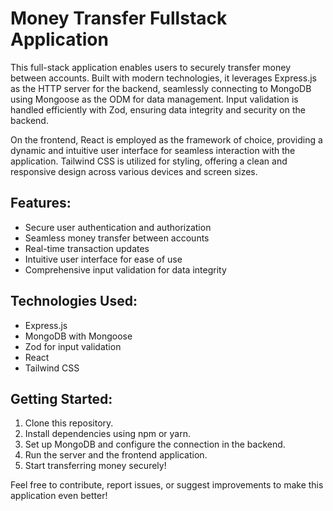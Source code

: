 # Money Transfer Fullstack Application

This full-stack application enables users to securely transfer money between accounts. Built with modern technologies, it leverages Express.js as the HTTP server for the backend, seamlessly connecting to MongoDB using Mongoose as the ODM for data management. Input validation is handled efficiently with Zod, ensuring data integrity and security on the backend.

On the frontend, React is employed as the framework of choice, providing a dynamic and intuitive user interface for seamless interaction with the application. Tailwind CSS is utilized for styling, offering a clean and responsive design across various devices and screen sizes.

## Features:
- Secure user authentication and authorization
- Seamless money transfer between accounts
- Real-time transaction updates
- Intuitive user interface for ease of use
- Comprehensive input validation for data integrity

## Technologies Used:
- Express.js
- MongoDB with Mongoose
- Zod for input validation
- React
- Tailwind CSS

## Getting Started:
1. Clone this repository.
2. Install dependencies using npm or yarn.
3. Set up MongoDB and configure the connection in the backend.
4. Run the server and the frontend application.
5. Start transferring money securely!

Feel free to contribute, report issues, or suggest improvements to make this application even better!

